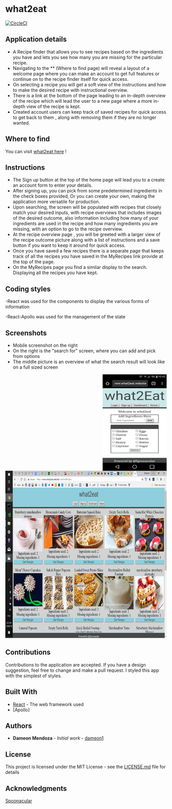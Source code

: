 # what2eat
[![CircleCI](https://circleci.com/gh/Dameon1/what2eat-client.svg?style=svg)](https://circleci.com/gh/Dameon1/what2eat-client)

## Application details

- A Recipe finder that allows you to see recipes based on the ingredients you have and lets you see
  how many you are missing for the particular recipe.
- Navigating to the ** (Where to find page) will reveal a layout of a welcome page where you can make an          account to get full features or continue on to the recipe finder itself for quick access.
- On selecting a recipe you will get a soft view of the instructions and how to make the desired
  recipe with instructional overview.
- There is a link at the bottom of the page leading to an in-depth overview of the recipe which will
  lead the user to a new page where a more in-depth view of the recipe is kept.
- Created account users can keep track of saved recipes for quick access to get back to them , along with         removing them if they are no longer wanted.

## Where to find

You can visit  [what2eat here](https://www.dameonmendoza.com/graphQL-recipeFinderClient/) !

## Instructions

- The Sign up button at the top of the home page will lead you to a create an account form to enter your          details.
- After signing up, you can pick from some predetermined ingredients in the check boxes provided,
  Or you can create your own, making the application more versatile for production.
- Upon searching, the screen will be populated with recipes that closely match your desired inputs, with         recipe overviews that includes images of the desired outcome, also information including how many of your 
  ingredients are used in the recipe and how many ingredients you are missing, with an option to go to the recipe overview.
- At the recipe overview page , you will be greeted with a larger view of the recipe outcome picture
  along with a list of instructions and a save button if you want to keep it around for quick access.
- Once you have saved a few recipes there is a separate page that keeps track of all the recipes you have
  saved in the MyRecipes link provide at the top of the page.
- On the MyRecipes page you find a similar display to the search. Displaying all the recipes you have kept.

## Coding styles

-React was used for the components to display the various forms of information

-React-Apollo was used for the management of the state

## Screenshots

- Mobile screenshot on the right
- On the right is the "search for" screen, where you can add and pick from options
- The middle picture is an overview of what the search result will look like on a full sized screen

<img align="right" width="200" height="300" src="/assets/images/homescreen.png">
<p align="center">
  <img width="600" height="520" src="/assets/images/searchedRecipes.png">
</p>

## Contributions

Contributions to the application are accepted. If you have a design suggestion, feel free to
change and make a pull request. I styled this app with the simplest of styles.

## Built With

- [React](https://github.com/gitname/react-gh-pages) - The web framework used
- [Apollo]

## Authors

- **Dameon Mendoza** - *Initial work* - [dameon1](https://github.com/dameon1)

## License

This project is licensed under the MIT License - see the [LICENSE.md](LICENSE.md) file for details

## Acknowledgments

[Spoonacular](https://spoonacular.com/)
